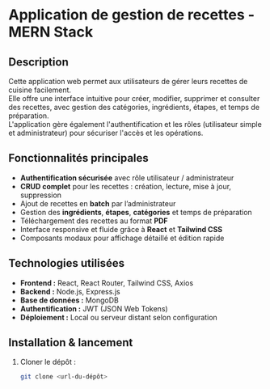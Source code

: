 # Application de gestion de recettes - MERN Stack

## Description

Cette application web permet aux utilisateurs de gérer leurs recettes de cuisine facilement.  
Elle offre une interface intuitive pour créer, modifier, supprimer et consulter des recettes, avec gestion des catégories, ingrédients, étapes, et temps de préparation.  
L'application gère également l'authentification et les rôles (utilisateur simple et administrateur) pour sécuriser l'accès et les opérations.

## Fonctionnalités principales

- **Authentification sécurisée** avec rôle utilisateur / administrateur
- **CRUD complet** pour les recettes : création, lecture, mise à jour, suppression
- Ajout de recettes en **batch** par l’administrateur
- Gestion des **ingrédients**, **étapes**, **catégories** et temps de préparation
- Téléchargement des recettes au format **PDF**
- Interface responsive et fluide grâce à **React** et **Tailwind CSS**
- Composants modaux pour affichage détaillé et édition rapide

## Technologies utilisées

- **Frontend :** React, React Router, Tailwind CSS, Axios  
- **Backend :** Node.js, Express.js  
- **Base de données :** MongoDB  
- **Authentification :** JWT (JSON Web Tokens)  
- **Déploiement :** Local ou serveur distant selon configuration

## Installation & lancement

1. Cloner le dépôt :  
   ```bash
   git clone <url-du-dépôt>
